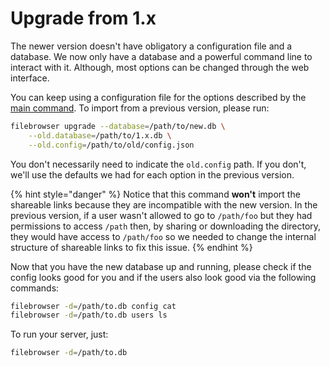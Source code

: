 # Upgrade from 1.x

The newer version doesn't have obligatory a configuration file and a database. We now only have a database and a powerful command line to interact with it. Although, most options can be changed through the web interface.

You can keep using a configuration file for the options described by the [main command](cli/filebrowser.md). To import from a previous version, please run:

```bash
filebrowser upgrade --database=/path/to/new.db \
    --old.database=/path/to/1.x.db \
    --old.config=/path/to/old/config.json
```

You don't necessarily need to indicate the `old.config` path. If you don't, we'll use the defaults we had for each option in the previous version.

{% hint style="danger" %}
Notice that this command **won't** import the shareable links because they are incompatible with the new version. In the previous version, if a user wasn't allowed to go to `/path/foo` but they had permissions to access `/path` then, by sharing or downloading the directory, they would have access to `/path/foo` so we needed to change the internal structure of shareable links to fix this issue.
{% endhint %}

Now that you have the new database up and running, please check if the config looks good for you and if the users also look good via the following commands:

```bash
filebrowser -d=/path/to.db config cat
filebrowser -d=/path/to.db users ls
```

To run your server, just:

```bash
filebrowser -d=/path/to.db
```

